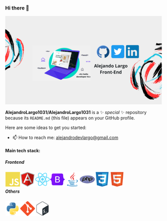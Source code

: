 ### Hi there 👋

![Alejandro Largo](/images/banner.png)


**AlejandroLargo1031/AlejandroLargo1031** is a ✨ _special_ ✨ repository because its `README.md` (this file) appears on your GitHub profile.

Here are some ideas to get you started:

- 📫 How to reach me: alejandrodevlargo@gmail.com

#### Main tech stack: 
##### Frontend
<img src="https://github.com/devicons/devicon/blob/master/icons/javascript/javascript-plain.svg" align="left" height="48" width="48" alt="JavaScript" >

<img src="https://github.com/devicons/devicon/blob/master/icons/angularjs/angularjs-original.svg" align="left" height="48" width="48" alt="Angular" >

<img src="https://github.com/devicons/devicon/blob/master/icons/react/react-original.svg" align="left" height="48" width="48" alt="React" >

<img src="https://github.com/devicons/devicon/blob/master/icons/bootstrap/bootstrap-original.svg" align="left" height="48" width="48" alt="Boostrap" >

<img src="https://github.com/devicons/devicon/blob/master/icons/java/java-original.svg" align="left" height="48" width="48" alt="Java" >

<img src="https://github.com/devicons/devicon/blob/master/icons/php/php-original.svg" align="left" height="48" width="48" alt="Php" >

<img src="https://github.com/devicons/devicon/blob/master/icons/css3/css3-original.svg" align="left" height="48" width="48" alt="Css" >

<img src="https://github.com/devicons/devicon/blob/master/icons/html5/html5-original.svg" align="left" height="48" width="48" alt="Html" >
<br><br>

##### Others

<img src="https://github.com/devicons/devicon/blob/master/icons/python/python-original.svg" align="left" height="48" width="48" alt="Python" >

<img src="https://github.com/devicons/devicon/blob/master/icons/git/git-original.svg" align="left" height="48" width="48" alt="Git" >

<img src="https://github.com/devicons/devicon/blob/master/icons/bash/bash-plain.svg" align="left" height="48" width="48" alt="Bash" >

